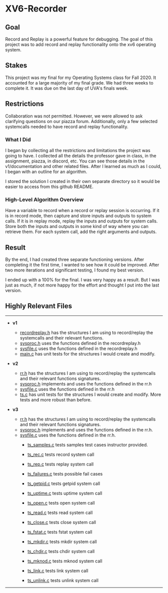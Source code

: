 # XV6-Recorder

## Goal
Record and Replay is a powerful feature for debugging.
The goal of this project was to add record and replay functionality onto the xv6 operating system.

## Stakes
This project was my final for my Operating Systems class for Fall 2020.
It accounted for a large majority of my final grade.
We had three weeks to complete it.
It was due on the last day of UVA's finals week.

## Restrictions
Collaboration was not permitted.
However, we were allowed to ask clarifying questions on our piazza forum.
Additionally, only a few selected systemcalls needed to have record and replay functionality.

### What I Did
I began by collecting all the restrictions and limitations the project was going to have.
I collected all the details the professor gave in class, in the assignment, piazza, in discord, etc.
You can see those details in the v1/documentation and other related files.
After I learned as much as I could, I began with an outline for an algorithm.

I stored the solution I created in their own separate directory so it would be easier to access from this github README.

### High-Level Algorithm Overview
Have a variable to record when a record or replay session is occurring.
If it is in record mode, then capture and store inputs and outputs to system calls.
If it is in replay mode, replay the inputs and outputs for system calls.
Store both the inputs and outputs in some kind of way where you can retrieve them.
For each system call, add the right arguments and outputs.

## Result
By the end, I had created three separate functioning versions.
After completing it the first time, I wanted to see how it could be improved.
After two more iterations and significant testing, I found my best version.


I ended up with a 100% for the final.
I was very happy as a result.
But I was just as much, if not more happy for the effort and thought I put into the last version.

## Highly Relevant Files
---
* **v1**
    * [recordreplay.h](v1/xv6-master/recordreplay.h) has the structures I am using to record/replay the systemcalls and their relevant functions.
    * [sysproc.h](v1/xv6-master/sysproc.c) uses the functions defined in the recordreplay.h
    * [sysfile.c](v1/xv6-master/sysfile.c) uses the functions defined in the recordreplay.h
    * [main.c](v1/main.c) has unit tests for the structures I would create and modify.

* **v2**
    * [rr.h](v2/xv6-master/rr.h) has the structures I am using to record/replay the systemcalls and their relevant functions signatures.
    * [sysproc.h](v2/xv6-master/sysproc.c) implements and uses the functions defined in the rr.h
    * [sysfile.c](v2/xv6-master/sysfile.c) uses the functions defined in the rr.h
    * [ts.c](v2/xv6-master/ts.c) has unit tests for the structures I would create and modify. More tests and more robust than before.
* **v3**
    * [rr.h](v3/rr.h) has the structures I am using to record/replay the systemcalls and their relevant functions signatures.
    * [sysproc.h](v3/sysproc.c) implements and uses the functions defined in the rr.h.
    * [sysfile.c](v3/sysfile.c) uses the functions defined in the rr.h.
		* [ts_samples.c](v3/ts_samples.c) tests samples test cases instructor provided.

		* [ts_rec.c](v3/ts_rec.c) tests record system call
		* [ts_rep.c](v3/ts_rep.c) tests replay system call

		* [ts_failures.c](v3/ts_failures.c) tests possible fail cases

		* [ts_getpid.c](v3/ts_getpid.c) tests getpid system call
		* [ts_uptime.c](v3/ts_uptime.c) tests uptime system call

		* [ts_open.c](v3/ts_open.c) tests open system call
		* [ts_read.c](v3/ts_read.c) tests read system call
		* [ts_close.c](v3/ts_close.c) tests close system call

		* [ts_fstat.c](v3/ts_fstat.c) tests fstat system call
		
		* [ts_mkdir.c](v3/ts_mkdir.c) tests mkdir system call
		* [ts_chdir.c](v3/ts_chdir.c) tests chdir system call

		* [ts_mknod.c](v3/ts_mknod.c) tests mknod system call
		* [ts_link.c](v3/unlink.c) tests link system call
		* [ts_unlink.c](v3/ts_unlink.c) tests unlink system call
---



